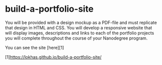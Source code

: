 # build-a-portfolio-site
You will be provided with a design mockup as a PDF-file and must replicate that design in HTML and CSS. You will develop a responsive website that will display images, descriptions and links to each of the portfolio projects you will complete throughout the course of your Nanodegree program.

You can see the site [here][1]

[1]https://lokhas.github.io/build-a-portfolio-site/
